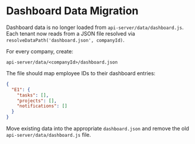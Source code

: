 # Dashboard Data Migration

Dashboard data is no longer loaded from `api-server/data/dashboard.js`. Each
tenant now reads from a JSON file resolved via `resolveDataPath('dashboard.json', companyId)`.

For every company, create:

```
api-server/data/<companyId>/dashboard.json
```

The file should map employee IDs to their dashboard entries:

```json
{
  "E1": {
    "tasks": [],
    "projects": [],
    "notifications": []
  }
}
```

Move existing data into the appropriate `dashboard.json` and remove the old
`api-server/data/dashboard.js` file.

